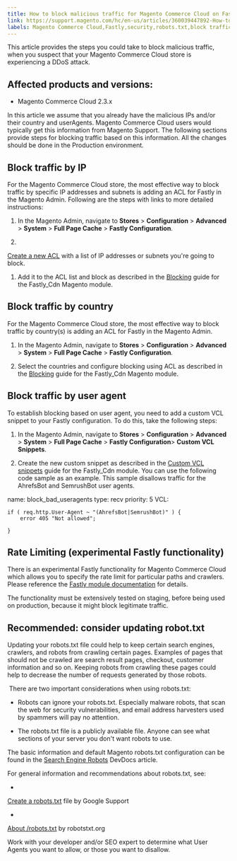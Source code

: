 ```yaml
---
title: How to block malicious traffic for Magento Commerce Cloud on Fastly level
link: https://support.magento.com/hc/en-us/articles/360039447892-How-to-block-malicious-traffic-for-Magento-Commerce-Cloud-on-Fastly-level
labels: Magento Commerce Cloud,Fastly,security,robots.txt,block traffic,ACL,2.3.x,how to
---
```


This article provides the steps you could take to block malicious traffic, when you suspect that your Magento Commerce Cloud store is experiencing a DDoS attack.

## Affected products and versions:

* Magento Commerce Cloud 2.3.x

In this article we assume that you already have the malicious IPs and/or their country and userAgents. Magento Commerce Cloud users would typically get this information from Magento Support. The following sections provide steps for blocking traffic based on this information. All the changes should be done in the Production environment.

## Block traffic by IP

For the Magento Commerce Cloud store, the most effective way to block traffic by specific IP addresses and subnets is adding an ACL for Fastly in the Magento Admin. Following are the steps with links to more detailed instructions:

1. In the Magento Admin, navigate to **Stores** > **Configuration** > **Advanced** > **System** > **Full Page Cache** > **Fastly Configuration**.

1. 
[Create a new ACL](https://github.com/fastly/fastly-magento2/blob/master/Documentation/Guides/ACL.md) with a list of IP addresses or subnets you're going to block.

1. Add it to the ACL list and block as described in the [Blocking](https://github.com/fastly/fastly-magento2/blob/master/Documentation/Guides/BLOCKING.md) guide for the Fastly\_Cdn Magento module.

## Block traffic by country

For the Magento Commerce Cloud store, the most effective way to block traffic by country(s) is adding an ACL for Fastly in the Magento Admin. 

1. In the Magento Admin, navigate to **Stores** > **Configuration** > **Advanced** > **System** > **Full Page Cache** > **Fastly Configuration**.

1. Select the countries and configure blocking using ACL as described in the [Blocking](https://github.com/fastly/fastly-magento2/blob/master/Documentation/Guides/BLOCKING.md) guide for the Fastly\_Cdn Magento module.

## Block traffic by user agent

To establish blocking based on user agent, you need to add a custom VCL snippet to your Fastly configuration. To do this, take the following steps:

1. In the Magento Admin, navigate to **Stores** > **Configuration** > **Advanced** > **System** > **Full Page Cache** > **Fastly Configuration**> **Custom VCL Snippets**.

1. Create the new custom snippet as described in the [Custom VCL snippets](https://github.com/fastly/fastly-magento2/blob/master/Documentation/Guides/CUSTOM-VCL-SNIPPETS.md) guide for the Fastly\_Cdn module. You can use the following code sample as an example. This sample disallows traffic for the AhrefsBot and SemrushBot user agents.

name: block\_bad\_useragents
 type: recv
 priority: 5
 VCL:
 ```
 if ( req.http.User-Agent ~ "(AhrefsBot|SemrushBot)" ) {
     error 405 "Not allowed"; 

 }
 ```
## Rate Limiting (experimental Fastly functionality)

There is an experimental Fastly functionality for Magento Commerce Cloud which allows you to specify the rate limit for particular paths and crawlers. Please reference the [Fastly module documentation](https://github.com/fastly/fastly-magento2/blob/master/Documentation/Guides/RATE-LIMITING.md) for details.

The functionality must be extensively tested on staging, before being used on production, because it might block legitimate traffic.

## Recommended: consider updating robot.txt

Updating your robots.txt file could help to keep certain search engines, crawlers, and robots from crawling certain pages. Examples of pages that should not be crawled are search result pages, checkout, customer information and so on. Keeping robots from crawling these pages could help to decrease the number of requests generated by those robots.

 There are two important considerations when using robots.txt:

* Robots can ignore your robots.txt. Especially malware robots, that scan the web for security vulnerabilities, and email address harvesters used by spammers will pay no attention.

* The robots.txt file is a publicly available file. Anyone can see what sections of your server you don't want robots to use.

The basic information and default Magento robots.txt configuration can be found in the [Search Engine Robots](https://docs.magento.com/m2/ee/user_guide/marketing/search-engine-robots.html) DevDocs article.

For general information and recommendations about robots.txt, see:

* 
[Create a robots.txt](https://support.google.com/webmasters/answer/6062596?hl=en) file by Google Support

* 
[About /robots.txt](https://www.robotstxt.org/robotstxt.html) by robotstxt.org

Work with your developer and/or SEO expert to determine what User Agents you want to allow, or those you want to disallow.





